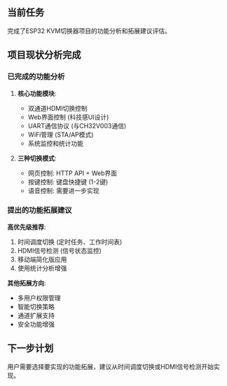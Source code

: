 ## 当前任务

完成了ESP32 KVM切换器项目的功能分析和拓展建议评估。

## 项目现状分析完成

### 已完成的功能分析
1. **核心功能模块**:
   - 双通道HDMI切换控制
   - Web界面控制 (科技感UI设计)
   - UART通信协议 (与CH32V003通信)
   - WiFi管理 (STA/AP模式)
   - 系统监控和统计功能

2. **三种切换模式**:
   - 网页控制: HTTP API + Web界面
   - 按键控制: 键盘快捷键 (1-2键)
   - 语音控制: 需要进一步实现

### 提出的功能拓展建议
**高优先级推荐**:
1. 时间调度切换 (定时任务、工作时间表)
2. HDMI信号检测 (信号状态监控)
3. 移动端简化版应用
4. 使用统计分析增强

**其他拓展方向**:
- 多用户权限管理
- 智能切换策略
- 通道扩展支持
- 安全功能增强

## 下一步计划
用户需要选择要实现的功能拓展，建议从时间调度切换或HDMI信号检测开始实现。

